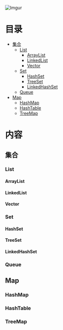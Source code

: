


![Imgur](https://lh3.googleusercontent.com/laLci1vv1MQblKeor41erQ4ptV-zd-9gll5KTcuGL5PK33JmcKRnaMFgVPHJLnLEL4XciWsTIM9KgPzYRSn4QxyDnceCzpB6Vz87vpDzDjhVsq043PBpi9PsKd7mus4l4bQvYBRXwsEi0T5n5Py_RforVLAwmvi76-aFTdiIzo_8KNSEOBe23Y-r5eELnHdCh_K2b2-nuXgbAFgUJbWQ14YK0MT9XwiggH52wxyBQQYH9drif0vF4ckshg1b9WfriTdDzG5Jy_fzVhtDGbdyGFm3l3BOZjlK9EvdPnIE6W5k_BqmQQLoM5dusxL0wal5r9YWu4dyDQUizGBfdil-o-fj9dbMc3OQmzVQmOFalRejWCUBGk_dWwyFcWJFLdTIljuOYxh6TaCa85DvBsE04Njif6iZQKspb44yz07du1UM3aiso5ucClC2MrWoDNr7vgRM5TekYFlyTzjHOpGCRzqAxKWoeAhuy9LQaP-MySTUXJvh0VjalsirZ7paKJlP3xd03tj0LUPVzDiz4Iw6fwGEfuvAI-o59o4Krrw8E_kGLprHA7ckOx6QnwmIjfZ6nW0biurPs1_-Xb4KakXmJ43vNWUkm1o77sxmcrNlXT4CT0LKP8l2BQl2RHxTmJbgFne39ZjFaPth8X05xiVfTks=w1216-h783-no
)

# 目录
* [集合](#集合)
  * [List](#List)
    * [ArrayList](#ArrayList)
    * [LinkedList](#LinkedList)
    * [Vector](#Vector)
  * [Set](#Set)
    * [HashSet](#HashSet)
    * [TreeSet](#TreeSet)
    * [LinkedHashSet](#LinkedHashSet)
  * [Queue](#Queue)
* [Map](#Map)
  * [HashMap](#HashMap)
  * [HashTable](#HashTable)
  * [TreeMap](#TreeMap)
  
# 内容
## 集合
### List
#### ArrayList
#### LinkedList
#### Vector
### Set
#### HashSet
#### TreeSet
#### LinkedHashSet
### Queue
## Map
### HashMap
### HashTable
### TreeMap
  
